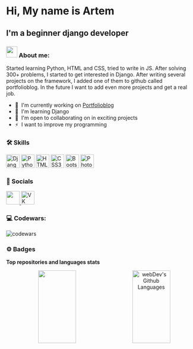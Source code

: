 Hi, My name is Artem
=============================================================================================================================

I'm a beginner django developer
-------------------------------
### <img src="https://media.giphy.com/media/WUlplcMpOCEmTGBtBW/giphy.gif" width="30px"> About me:
Started learning Python, HTML and CSS, tried to write in JS. After solving 300+ problems, I started to get interested in Django. After writing several projects on the framework, I added one of them to github called portfolioblog. In the future I want to add even more projects and get a real job.

*   🚀  I'm currently working on [Portfolioblog](http://github.com/Yourplb/PortfolioBlog)
*   🧠  I'm learning Django
*   🤝  I'm open to collaborating on in exciting projects
*   ⚡  I want to improve my programming

### 🛠 Skills 
<p align="left">
<a href="https://www.djangoproject.com/" target="_blank" rel="noreferrer"><img src="https://raw.githubusercontent.com/danielcranney/readme-generator/main/public/icons/skills/django-colored.svg" width="36" height="36" alt="Django" /></a>
<a href="https://www.python.org/" target="_blank" rel="noreferrer"><img src="https://raw.githubusercontent.com/danielcranney/readme-generator/main/public/icons/skills/python-colored.svg" width="36" height="36" alt="Python" /></a>
<a href="https://developer.mozilla.org/en-US/docs/Glossary/HTML5" target="_blank" rel="noreferrer"><img src="https://raw.githubusercontent.com/danielcranney/readme-generator/main/public/icons/skills/html5-colored.svg" width="36" height="36" alt="HTML5" /></a>
<a href="https://www.w3.org/TR/CSS/#css" target="_blank" rel="noreferrer"><img src="https://raw.githubusercontent.com/danielcranney/readme-generator/main/public/icons/skills/css3-colored.svg" width="36" height="36" alt="CSS3" /></a>
<a href="https://getbootstrap.com/" target="_blank" rel="noreferrer"><img src="https://raw.githubusercontent.com/danielcranney/readme-generator/main/public/icons/skills/bootstrap-colored.svg" width="36" height="36" alt="Bootstrap" /></a>
<a href="https://www.adobe.com/uk/products/photoshop.html" target="_blank" rel="noreferrer"><img src="https://raw.githubusercontent.com/danielcranney/readme-generator/main/public/icons/skills/photoshop-colored.svg" width="36" height="36" alt="Photoshop" /></a>
</p>

### 🤝 Socials
<p align="left">
  <a href="https://www.github.com/Yourplb" target="_blank" rel="noreferrer">
    <img src="https://raw.githubusercontent.com/danielcranney/readme-generator/main/public/icons/socials/github.svg" width="36"                 height="36" />
  </a>
  <a href="https://vk.com/yourcrush.hfnr" target="_blank">
      <img src="https://cdn-icons-png.flaticon.com/512/145/145813.png" width="36" height="36" alt="VK Badge"/>
   </a>
</p>

### 💻 Codewars:

![codewars](https://www.codewars.com/users/Artem%20Lapochka/badges/large)

### ⚙️ Badges
<b>Top repositories and languages stats</b>
<div align="center">
  <a href="https://github.com/Yourplb/PortfolioBlog">
  <img height="195px" width="45%" src="https://github-readme-stats.vercel.app/api/pin/?username=Yourplb&repo=PortfolioBlog&title_color=0891b2&text_color=ffffff&icon_color=f97316&bg_color=1c1917&locale=en" />
   </a>
  <img align="right" height="195px" width="45%" alt="webDev's Github Languages" src="https://github-readme-stats-sigma-five.vercel.app/api/top-langs/?username=Yourplb&layout=compact&theme=vision-friendly-dark" />
</div>


